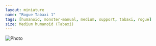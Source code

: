 ```yaml
---
layout: miniature
name: "Rogue Tabaxi 1"
tags: [humanoid, monster-manual, medium, support, tabaxi, rogue]
size: Medium humanoid (Tabaxi)
---
```

![Photo](https://lh3.googleusercontent.com/pw/AP1GczP4-jyZuMfsr7JkzYF09_Gtw7n82UhqZyTByJsBkw37b-FQV4UZzLe86tt_19KZohBdL3SxKMbY17Lt1o32GWd1e4YXAd8y99JHKcxI7zihWTBTOVVSzzyY71XwfFxdXaXIz00Qgx1sZHMVhBETVGZJ2g=w1672-h1254-s-no-gm?authuser=0)
